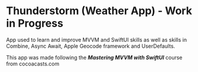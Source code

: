 # Thunderstorm (Weather App) - Work in Progress

App used to learn and improve MVVM and SwiftUI skills as well as skills in Combine, Async Await, Apple Geocode framework and UserDefaults. 

This app was made following the __*Mastering MVVM with SwiftUI*__ course from cocoacasts.com  
